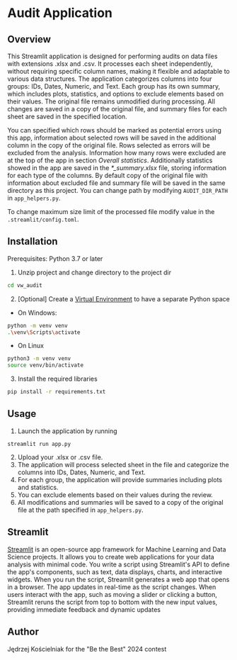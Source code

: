 # Audit Application

## Overview

This Streamlit application is designed for performing audits on data files with extensions .xlsx and .csv. It processes each sheet independently, without requiring specific column names, making it flexible and adaptable to various data structures. The application categorizes columns into four groups: IDs, Dates, Numeric, and Text. Each group has its own summary, which includes plots, statistics, and options to exclude elements based on their values. The original file remains unmodified during processing. All changes are saved in a copy of the original file, and summary files for each sheet are saved in the specified location. 

You can specified which rows should be marked as potential errors using this app, information about selected rows will be saved in the additional column in the copy of the original file. Rows selected as errors will be excluded from the analysis. Information how many rows were excluded are at the top of the app in section *Overall statistics*. Additionally statistics showed in the app are saved in the *\*_summary.xlsx* file, storing information for each type of the columns. By default copy of the original file with information about excluded file and summary file will be saved in the same directory as this project. You can change path by modifying `AUDIT_DIR_PATH` in `app_helpers.py`.

To change maximum size limit of the processed file modify value in the `.streamlit/config.toml`.

## Installation

Prerequisites: Python 3.7 or later

1. Unzip project and change directory to the project dir

```bash
cd vw_audit
```

2. [Optional] Create a [Virtual Environment](https://docs.python.org/3/tutorial/venv.html) to have a separate Python space
* On Windows:
```bash
python -m venv venv
.\venv\Scripts\activate
```
* On Linux
```bash
python3 -m venv venv
source venv/bin/activate
```

3. Install the required libraries
```bash
pip install -r requirements.txt
```

## Usage

1. Launch the application by running 
```
streamlit run app.py
```
2. Upload your .xlsx or .csv file.
3. The application will process selected sheet in the file and categorize the columns into IDs, Dates, Numeric, and Text.
4. For each group, the application will provide summaries including plots and statistics.
5. You can exclude elements based on their values during the review.
6. All modifications and summaries will be saved to a copy of the original file at the path specified in `app_helpers.py`.

## Streamlit

[Streamlit](https://docs.streamlit.io/) is an open-source app framework for Machine Learning and Data Science projects. It allows you to create web applications for your data analysis with minimal code. You write a script using Streamlit's API to define the app's components, such as text, data displays, charts, and interactive widgets. When you run the script, Streamlit generates a web app that opens in a browser. The app updates in real-time as the script changes. When users interact with the app, such as moving a slider or clicking a button, Streamlit reruns the script from top to bottom with the new input values, providing immediate feedback and dynamic updates

## Author

Jędrzej Kościelniak for the "Be the Best" 2024 contest
